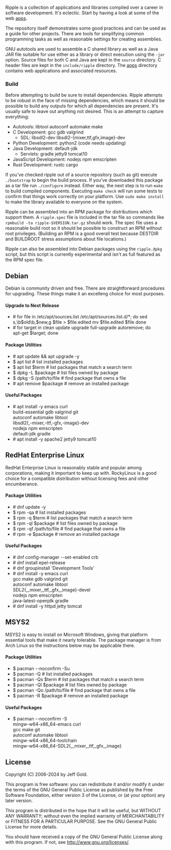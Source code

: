 Ripple is a collection of applications and libraries compiled over a
career in software development.  It's eclectic.  Start by having a
look at some of the web [apps](apps/).

The repository itself demonstrates some good practices and can be used
as a guide for other projects.  There are tools for simplifying
common programming tasks as well as reasonable settings for creating
assemblies.

GNU autotools are used to assemble a C shared library as well as a
Java JAR file suitable for use either as a library or direct execution
using the `-jar` option.  Source files for both C and Java are kept in
the `source` directory.  C header files are kept in the
`include/ripple` directory.  The [apps](apps/) directory contains web
applications and associated resources.

### Build

Before attempting to build be sure to install dependencies.  Ripple
attempts to be robust in the face of missing dependencies, which
means it should be possible to build any outputs for which all
dependencies are present.  It's usually safe to leave out anything
not desired.  This is an attempt to capture everything:

  - Autotools: libtool autoconf automake make
  - C Development: gcc gdb valgrind
    + SDL: libsdl2-dev libsdl2-{mixer,ttf,gfx,image}-dev
  - Python Development: python2 (code needs updating)
  - Java Development: default-jdk
    + Servlets: gradle jetty9 tomcat10
  - JavaScript Development: nodejs npm emscripten
  - Rust Development: rustc cargo

If you've checked ripple out of a source repository (such as git)
execute `./bootstrap` to begin the build process.  If you've
downloaded this package as a tar file run `./configure` instead.
Either way, the next step is to run `make` to build compiled
components.  Executing `make check` will run some tests to confirm
that things work correctly on your platform.  Use `sudo make install`
to make the library available to everyone on the system.

Ripple can be assembled into an RPM package for distributions which
support them.  A `ripple.spec` file is included in the tar file so
commands like `rpmbuild -ta ripple-$VERSION.tar.gz` should work.  The
spec file uses a reasonable build root so it should be possible to
construct an RPM without root privileges.  (Building an RPM is a good
overall test because DESTDIR and BUILDROOT stress assumptions about
file locations.)

Ripple can also be assembled into Debian packages using the
`ripple.dpkg` script, but this script is currently experimental and
isn't as full featured as the RPM spec file.

## Debian

Debian is community driven and free.  There are straightforward
procedures for upgrading.  These things make it an excelleng choice
for most purposes.

#### Upgrade to Next Release

  - \# for file in /etc/apt/sources.list /etc/apt/sources.list.d/*; do
        sed s,\b$old\b,$new,g $file > $file.edited
        mv $file.edited $file
      done
  - \# for target in clean update upgrade full-upgrade autoremove; do \
        apt-get $target; done

#### Package Utilities

  - \# apt update && apt upgrade -y
  - $ apt list # list installed packages
  - $ apt list $term # list packages that match a search term
  - $ dpkg -L $package # list files owned by package
  - $ dpkg -S /path/to/file # find package that owns a file
  - \# apt remove $package # remove an installed package

#### Useful Packages

  - \# apt install -y emacs curl \
           build-essential gdb valgrind git \
           autoconf automake libtool \
           libsdl2{,-mixer,-ttf,-gfx,-image}-dev \
           nodejs npm emscripten \
           default-jdk gradle
  - \# apt install -y apache2 jetty9 tomcat10

## RedHat Enterprise Linux

RedHat Enterprise Linux is reasonably stable and popular among
corporations, making it important to keep up with.  RockyLinux is a
good choice for a compatible distribution without licensing fees and
other encumberance.

#### Package Utilities

  - \# dnf update -y
  - $ rpm -qa # list installed packages
  - $ rpm -q $term # list packages that match a search term
  - $ rpm -ql $package # list files owned by package
  - $ rpm -qf /path/to/file # find package that owns a file
  - \# rpm -e $package # remove an installed package

#### Useful Packages

  - \# dnf config-manager --set-enabled crb
  - \# dnf install epel-release
  - \# dnf groupinstall 'Development Tools'
  - \# dnf install -y emacs curl \
           gcc make gdb valgrind git \
           autoconf automake libtool \
           SDL2{,_mixer,_ttf,_gfx,_image}-devel \
           nodejs npm emscripten \
           java-latest-openjdk gradle
  - \# dnf install -y httpd jetty tomcat

## MSYS2

MSYS2 is easy to install on Microsoft Windows, giving that platform
essential tools that make it nearly tolerable.  The package manager is
from Arch Linux so the instructions below may be applicable there.

#### Package Utilities

  - $ pacman --noconfirm -Su
  - $ pacman -Q # list installed packages
  - $ pacman -Qs $term # list packages that match a search term
  - $ pacman -Ql $package # list files owned by package
  - $ pacman -Qo /path/to/file # find package that owns a file
  - $ pacman -R $package # remove an installed package

#### Useful Packages

  - $ pacman --noconfirm -S \
             mingw-w64-x86_64-emacs curl \
             gcc make git \
             autoconf automake libtool \
             mingw-w64-x86_64-toolchain \
             mingw-w64-x86_64-SDL2{,_mixer,_ttf,_gfx,_image}

## License

Copyright (C) 2006-2024 by Jeff Gold.

This program is free software: you can redistribute it and/or modify
it under the terms of the GNU General Public License as published by
the Free Software Foundation, either version 3 of the License, or (at
your option) any later version.

This program is distributed in the hope that it will be useful, but
WITHOUT ANY WARRANTY; without even the implied warranty of
MERCHANTABILITY or FITNESS FOR A PARTICULAR PURPOSE.  See the GNU
General Public License for more details.

You should have received a copy of the GNU General Public License
along with this program.  If not, see <http://www.gnu.org/licenses/>.
